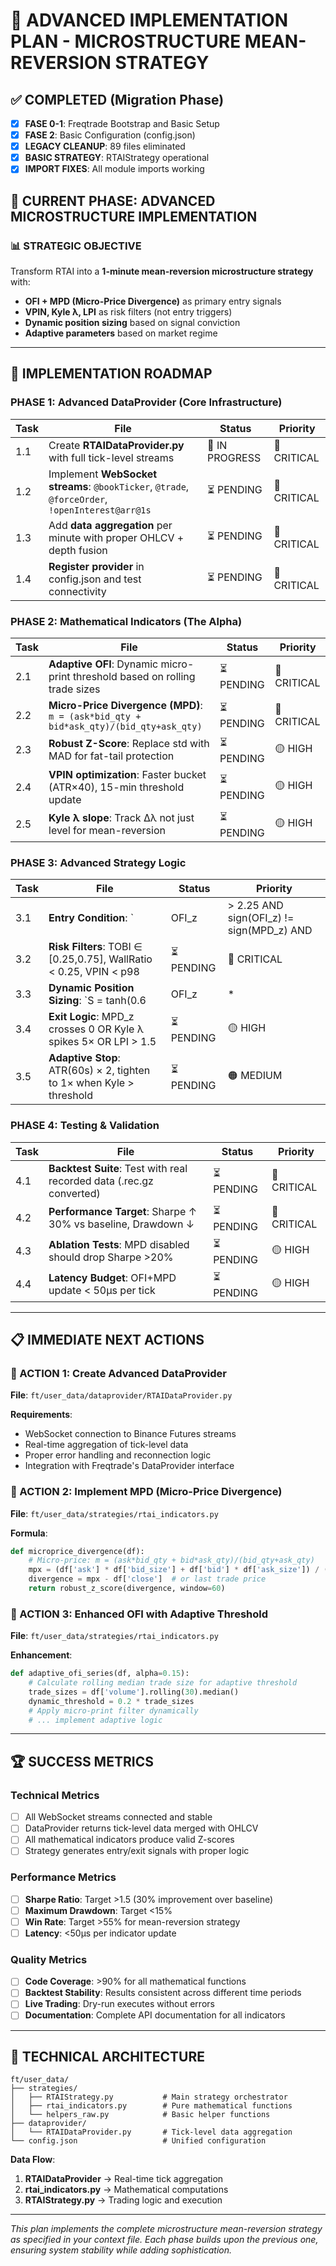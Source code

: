 # 🎯 ADVANCED IMPLEMENTATION PLAN - MICROSTRUCTURE MEAN-REVERSION STRATEGY

## ✅ COMPLETED (Migration Phase)
- [x] **FASE 0-1**: Freqtrade Bootstrap and Basic Setup
- [x] **FASE 2**: Basic Configuration (config.json)
- [x] **LEGACY CLEANUP**: 89 files eliminated
- [x] **BASIC STRATEGY**: RTAIStrategy operational
- [x] **IMPORT FIXES**: All module imports working

## 🔄 CURRENT PHASE: ADVANCED MICROSTRUCTURE IMPLEMENTATION

### 📊 **STRATEGIC OBJECTIVE**
Transform RTAI into a **1-minute mean-reversion microstructure strategy** with:
- **OFI + MPD (Micro-Price Divergence)** as primary entry signals
- **VPIN, Kyle λ, LPI** as risk filters (not entry triggers)
- **Dynamic position sizing** based on signal conviction
- **Adaptive parameters** based on market regime

---

## 🚀 **IMPLEMENTATION ROADMAP**

### **PHASE 1: Advanced DataProvider (Core Infrastructure)**
| Task | File | Status | Priority |
|------|------|--------|----------|
| 1.1 | Create **RTAIDataProvider.py** with full tick-level streams | 🔄 IN PROGRESS | 🔴 CRITICAL |
| 1.2 | Implement **WebSocket streams**: `@bookTicker`, `@trade`, `@forceOrder`, `!openInterest@arr@1s` | ⏳ PENDING | 🔴 CRITICAL |
| 1.3 | Add **data aggregation** per minute with proper OHLCV + depth fusion | ⏳ PENDING | 🔴 CRITICAL |
| 1.4 | **Register provider** in config.json and test connectivity | ⏳ PENDING | 🔴 CRITICAL |

### **PHASE 2: Mathematical Indicators (The Alpha)**
| Task | File | Status | Priority |
|------|------|--------|----------|
| 2.1 | **Adaptive OFI**: Dynamic micro-print threshold based on rolling trade sizes | ⏳ PENDING | 🔴 CRITICAL |
| 2.2 | **Micro-Price Divergence (MPD)**: `m = (ask*bid_qty + bid*ask_qty)/(bid_qty+ask_qty)` | ⏳ PENDING | 🔴 CRITICAL |
| 2.3 | **Robust Z-Score**: Replace std with MAD for fat-tail protection | ⏳ PENDING | 🟡 HIGH |
| 2.4 | **VPIN optimization**: Faster bucket (ATR×40), 15-min threshold update | ⏳ PENDING | 🟡 HIGH |
| 2.5 | **Kyle λ slope**: Track Δλ not just level for mean-reversion | ⏳ PENDING | 🟡 HIGH |

### **PHASE 3: Advanced Strategy Logic**
| Task | File | Status | Priority |
|------|------|--------|----------|
| 3.1 | **Entry Condition**: `|OFI_z| > 2.25 AND sign(OFI_z) != sign(MPD_z) AND |MPD_z| > 1.5` | ⏳ PENDING | 🔴 CRITICAL |
| 3.2 | **Risk Filters**: TOBI ∈ [0.25,0.75], WallRatio < 0.25, VPIN < p98 | ⏳ PENDING | 🔴 CRITICAL |
| 3.3 | **Dynamic Position Sizing**: `S = tanh(0.6|OFI_z|*|MPD_z|) * sign(-OFI_z)` | ⏳ PENDING | 🟡 HIGH |
| 3.4 | **Exit Logic**: MPD_z crosses 0 OR Kyle λ spikes 5× OR LPI > 1.5 | ⏳ PENDING | 🟡 HIGH |
| 3.5 | **Adaptive Stop**: ATR(60s) × 2, tighten to 1× when Kyle > threshold | ⏳ PENDING | 🟠 MEDIUM |

### **PHASE 4: Testing & Validation**
| Task | File | Status | Priority |
|------|------|--------|----------|
| 4.1 | **Backtest Suite**: Test with real recorded data (.rec.gz converted) | ⏳ PENDING | 🔴 CRITICAL |
| 4.2 | **Performance Target**: Sharpe ↑ 30% vs baseline, Drawdown ↓ | ⏳ PENDING | 🔴 CRITICAL |
| 4.3 | **Ablation Tests**: MPD disabled should drop Sharpe >20% | ⏳ PENDING | 🟡 HIGH |
| 4.4 | **Latency Budget**: OFI+MPD update < 50µs per tick | ⏳ PENDING | 🟡 HIGH |

---

## 📋 **IMMEDIATE NEXT ACTIONS**

### **🎯 ACTION 1: Create Advanced DataProvider**
**File**: `ft/user_data/dataprovider/RTAIDataProvider.py`

**Requirements**:
- WebSocket connection to Binance Futures streams
- Real-time aggregation of tick-level data
- Proper error handling and reconnection logic
- Integration with Freqtrade's DataProvider interface

### **🎯 ACTION 2: Implement MPD (Micro-Price Divergence)**
**File**: `ft/user_data/strategies/rtai_indicators.py`

**Formula**: 
```python
def microprice_divergence(df):
    # Micro-price: m = (ask*bid_qty + bid*ask_qty)/(bid_qty+ask_qty)
    mpx = (df['ask'] * df['bid_size'] + df['bid'] * df['ask_size']) / (df['bid_size'] + df['ask_size'] + 1e-9)
    divergence = mpx - df['close']  # or last trade price
    return robust_z_score(divergence, window=60)
```

### **🎯 ACTION 3: Enhanced OFI with Adaptive Threshold**
**File**: `ft/user_data/strategies/rtai_indicators.py`

**Enhancement**:
```python
def adaptive_ofi_series(df, alpha=0.15):
    # Calculate rolling median trade size for adaptive threshold
    trade_sizes = df['volume'].rolling(30).median()  
    dynamic_threshold = 0.2 * trade_sizes
    # Apply micro-print filter dynamically
    # ... implement adaptive logic
```

---

## 🏆 **SUCCESS METRICS**

### **Technical Metrics**
- [ ] All WebSocket streams connected and stable
- [ ] DataProvider returns tick-level data merged with OHLCV
- [ ] All mathematical indicators produce valid Z-scores
- [ ] Strategy generates entry/exit signals with proper logic

### **Performance Metrics**
- [ ] **Sharpe Ratio**: Target >1.5 (30% improvement over baseline)
- [ ] **Maximum Drawdown**: Target <15%
- [ ] **Win Rate**: Target >55% for mean-reversion strategy
- [ ] **Latency**: <50µs per indicator update

### **Quality Metrics**
- [ ] **Code Coverage**: >90% for all mathematical functions
- [ ] **Backtest Stability**: Results consistent across different time periods
- [ ] **Live Trading**: Dry-run executes without errors
- [ ] **Documentation**: Complete API documentation for all indicators

---

## 🔧 **TECHNICAL ARCHITECTURE**

```
ft/user_data/
├── strategies/
│   ├── RTAIStrategy.py           # Main strategy orchestrator
│   ├── rtai_indicators.py        # Pure mathematical functions
│   └── helpers_raw.py            # Basic helper functions
├── dataprovider/
│   └── RTAIDataProvider.py       # Tick-level data aggregation
└── config.json                   # Unified configuration
```

**Data Flow**:
1. **RTAIDataProvider** → Real-time tick aggregation
2. **rtai_indicators.py** → Mathematical computations
3. **RTAIStrategy.py** → Trading logic and execution

---

*This plan implements the complete microstructure mean-reversion strategy as specified in your context file. Each phase builds upon the previous one, ensuring system stability while adding sophistication.*
